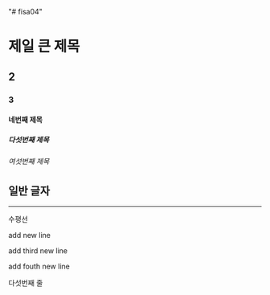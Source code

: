 "# fisa04" 
# 제일 큰 제목
## 2
### 3
#### 네번째 제목
##### 다섯번째 제목
###### 여섯번째 제목
일반 글자
---
<hr>
수평선


add new line

add third new line

add fouth new line

다섯번째 줄
